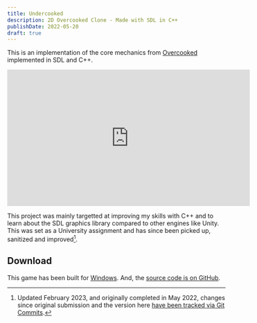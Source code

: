 ```yaml
---
title: Undercooked
description: 2D Overcooked Clone - Made with SDL in C++
publishDate: 2022-05-20
draft: true
---
```


This is an implementation of the core mechanics from [Overcooked](https://www.team17.com/games/overcooked/) implemented in SDL and C++.

<div class="yt-video-container">
<iframe width="560" height="315" src="https://www.youtube-nocookie.com/embed/x8vDYn_1wwc" title="YouTube video player" frameborder="0" allow="accelerometer; autoplay; clipboard-write; encrypted-media; gyroscope; picture-in-picture" allowfullscreen></iframe>
</div>

This project was mainly targetted at improving my skills with C++ and to learn about the SDL graphics library compared to other engines like Unity. This was set as a University assignment and has since been picked up, sanitized and improved[^1].

[^1]: Updated February 2023, and originally completed in May 2022, changes since original submission and the version here [have been tracked via Git Commits](https://github.com/cooperj/undercooked-game/commits/main).

## Download

This game has been built for [Windows](). And, the [source code is on GitHub](https://github.com/cooperj/undercooked-game).